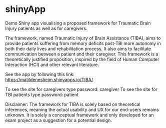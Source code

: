# shinyApp
Demo Shiny app visualising a proposed framework for Traumatic Brain Injury patients as well as for caregivers. 

The framework, named Traumatic Injury of Brain Assistance (TIBA), aims to provide patients suffering from memory deficits post-TBI more autonomy in both their daily lives and rehabilitation process. It also aims to facilitate communication between a patient and their caregiver. This framework is a theoretically justified proposition, inspired by the field of Human Computer Interaction (HCI) and other relevant literature.

See the app by following this link:  https://matildenesheim.shinyapps.io/TIBA/ 

To see the site for caregivers type password: caregiver
To see the site for TBI patients type password: patient


Disclaimer: The framework for TIBA is solely based on theoretical inferences, meaning the actual usability and UX for our end-users remains unknown. It is solely a conceptual framework and only developed for an exam project as a suggestion for a potential design. 
